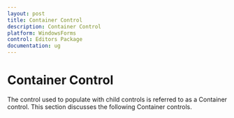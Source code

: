 ```yaml
---
layout: post
title: Container Control
description: Container Control
platform: WindowsForms
control: Editors Package
documentation: ug
---
```

# Container Control

The control used to populate with child controls is referred to as a Container control. This section discusses the following Container controls.